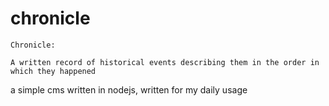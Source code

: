# chronicle

```
Chronicle:

A written record of historical events describing them in the order in which they happened
```


a simple cms written in nodejs, written for my daily usage

